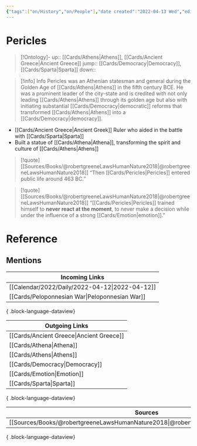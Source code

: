 ```yaml
---
{"tags":["on/History","on/People"],"date created":"2022-04-13 Wed","edited":"2023-04-06 Thu","dg-publish":true,"permalink":"/cards/pericles/","dgPassFrontmatter":true}
---
```


# Pericles

> [!Ontology]-
> up:: [[Cards/Athens\|Athens]], [[Cards/Ancient Greece\|Ancient Greece]]
> jump:: [[Cards/Democracy\|Democracy]], [[Cards/Sparta\|Sparta]]
> down:: 

> [!info] Info
> Pericles was an Athenian statesman and general during the Golden Age of [[Cards/Athens\|Athens]] in the fifth century BCE. He was a prominent leader of the city-state and is credited with not only leading [[Cards/Athens\|Athens]] through its golden age but also with initiating substantial [[Cards/Democracy\|democratic]] reforms that transformed [[Cards/Athens\|Athens]] into a [[Cards/Democracy\|democracy]].

- [[Cards/Ancient Greece\|Ancient Greek]] Ruler who aided in the battle with [[Cards/Sparta\|Sparta]]
- Built a statue of [[Cards/Athena\|Athena]], transforming the spirit and culture of [[Cards/Athens\|Athens]]

> [!quote] [[Sources/Books/@robertgreeneLawsHumanNature2018\|@robertgreeneLawsHumanNature2018]]
> “Then [[Cards/Pericles\|Pericles]] entered public life around 463 BC.”

> [!quote] [[Sources/Books/@robertgreeneLawsHumanNature2018\|@robertgreeneLawsHumanNature2018]]
> “[[Cards/Pericles\|Pericles]] trained himself to **never react at the moment**, to never make a decision while under the influence of a strong [[Cards/Emotion\|emotion]].”

# Reference

## Mentions

| Incoming Links                                    |
| ------------------------------------------------- |
| [[Calendar/2022/Daily/2022-04-12\|2022-04-12]] |
| [[Cards/Peloponnesian War\|Peloponnesian War]] |

{ .block-language-dataview}

| Outgoing Links                              |
| ------------------------------------------- |
| [[Cards/Ancient Greece\|Ancient Greece]] |
| [[Cards/Athena\|Athena]]                 |
| [[Cards/Athens\|Athens]]                 |
| [[Cards/Democracy\|Democracy]]           |
| [[Cards/Emotion\|Emotion]]               |
| [[Cards/Sparta\|Sparta]]                 |

{ .block-language-dataview}

| Sources                                                                                 |
| --------------------------------------------------------------------------------------- |
| [[Sources/Books/@robertgreeneLawsHumanNature2018\|@robertgreeneLawsHumanNature2018]] |

{ .block-language-dataview}